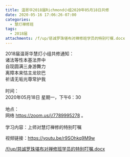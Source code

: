 ```yaml
---
title: 温哥华2018届Richmond小组2020年05月18日共修
date: 2020-05-16 17:06:26-07:00
categories:
  - 慧灯禅修班
tags:
  - 2018届
attachments: /f/up/慈诚罗珠堪布对禅修班学员的特别叮嘱.docx
---
```

2018届温哥华慧灯小组共修通知：\
诸法等性本基法界中\
自现圆满三身游舞力\
离障本来怙主龙钦巴\
祈请无垢光尊常护我\
\
时间：\
2020年05月18日 星期一，下午6：30\
\
地点：\
网络 <https://zoom.us/j/7789995278> 。\
\
学习内容：上师对慧灯禅修的特别叮嘱

视频链接：<https://youtu.be/r9SOhkq9M9w>

[/f/up/慈诚罗珠堪布对禅修班学员的特别叮嘱.docx](http://huidengchanxiu.net/hdv/f/up/慈诚罗珠堪布对禅修班学员的特别叮嘱.docx)